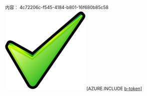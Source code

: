 内容︰ 4c72206c-f545-4184-b801-16f680b85c58![图像](9897893b-4163-43cc-bf37-d66332ffec4a.png)
[AZURE.INCLUDE [b-token](52167a89-37c9-4325-9fa1-f13c35b60ee8.md)]
